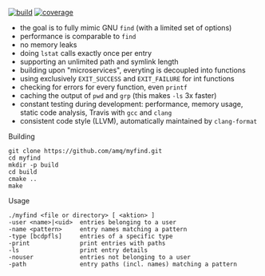 [![build](https://img.shields.io/travis/amq/myfind.svg)](https://travis-ci.org/amq/myfind) [![coverage](https://img.shields.io/codecov/c/github/amq/myfind.svg)](https://codecov.io/github/amq/myfind)

- the goal is to fully mimic GNU `find` (with a limited set of options)
- performance is comparable to `find`
- no memory leaks
- doing `lstat` calls exactly once per entry
- supporting an unlimited path and symlink length
- building upon "microservices", everyting is decoupled into functions
- using exclusively `EXIT_SUCCESS` and `EXIT_FAILURE` for int functions
- checking for errors for every function, even `printf`
- caching the output of `pwd` and `grp` (this makes `-ls` 3x faster)
- constant testing during development: performance, memory usage, static code analysis, Travis with `gcc` and `clang`
- consistent code style (LLVM), automatically maintained by `clang-format`

Building
```
git clone https://github.com/amq/myfind.git
cd myfind
mkdir -p build
cd build
cmake ..
make
```

Usage
```
./myfind <file or directory> [ <aktion> ]
-user <name>|<uid>  entries belonging to a user
-name <pattern>     entry names matching a pattern
-type [bcdpfls]     entries of a specific type
-print              print entries with paths
-ls                 print entry details
-nouser             entries not belonging to a user
-path               entry paths (incl. names) matching a pattern
```

